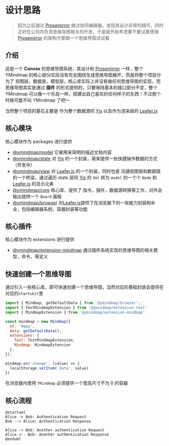 # 设计思路

> 因为之前通过 [Prosemirror](https://prosemirror.net/) 做过协同编辑器，发现其设计非常的精巧，同时正好在公司内负责思维导图相关的开发，于是就开始考虑要不要试着使用 [Prosemirror](https://prosemirror.net/) 的架构方案做一个思维导图试试看

## 介绍

这是一个 **Canvas** 的思维导图系统，其设计和 [Prosemirror](https://prosemirror.net/) 一样，整个 YMindmap 的核心部分实际没有完全围绕生成思维导图展开，而是将整个项目分为了 视图层，数据层，模型层，核心库实际上并没有做任何思维导图的实现，而思维导图其实是通过 **插件** 的形式提供的，只要保持基本的接口部分不变，整个YMindmap 可以像一个乐高一样，搭建出自己喜欢的任何样子的东西！不过那个时候可能不叫 YMindmap 了吧～

当然整个项目的基石主要是 作为整个数据源的 [Yjs](https://yjs.dev/) 以及作为渲染层的 [Leafer.js](https://www.leaferjs.com/ui/)

## 核心模块

核心模块作为 packages 进行提供

- [@ymindmap/model](./packages/model/) 它被用来简明的描述文档内容
- [@ymindmap/state](./packages/state/) 对 [Yjs](https://yjs.dev/) 的一个封装，用来提供一些快捷操作数据的方式（开发中）
- [@ymindmap/view](./packages/view/) 对 [Leafer.js](https://www.leaferjs.com/ui/) 的一个封装，同时也是 沟通视图层和数据层的一个桥梁，通过遍历 state 层将 [Yjs](https://yjs.dev/) 的 `Xml` 转为 `model` 的一个个 `Node` 和 [Leafer.js](https://www.leaferjs.com/ui/) 的显示元素
- [@ymindmap/core](./packages/core/) 核心库，提供了 指令，插件，数据源转换等工作，对外会输出提供一个 `Board` 画板
- [@ymindmap/browser](./packages/browser/) 对[Leafer.js](https://www.leaferjs.com/ui/)提供了在浏览器下的一些能力封装和补全，包括编辑器系统，容器封装等功能

## 核心插件

核心模块作为 extensions 进行提供

- [@ymindmap/extension-mindmap](./packages/extensions/mindmap) 通过插件系统实现的思维导图的相关模型，命令，等定义

## 快速创建一个思维导图

通过引入一些核心库，即可快速创建一个思维导图，当然对应的基础封装会提供在对应的`startskit`里

```javascript
import { Mindmap, getDefaultData } from '@ymindmap/browser';
import { TextMindmapExtension } from '@ymindmap/extension-text'
import { MindmapExtension } from '@ymindmap/extension-mindmap'

const mindmap = new Mindmap({
  el: '#app',
  data: getDefaultData(),
  extensions: {
    Text: TextMindmapExtension,
    Mindmap: MindmapExtension
  },
});

mindmap.on('change', (value) => {
  localStorage.setItem('data', value)
})
```

在浏览器内使用 `YMindmap` 必须提供一个宽高尺寸不为 0 的容器

## 核心流程

```plantuml
@startuml
Alice -> Bob: Authentication Request
Bob --> Alice: Authentication Response

Alice -> Bob: Another authentication Request
Alice <-- Bob: Another authentication Response
@enduml
```
